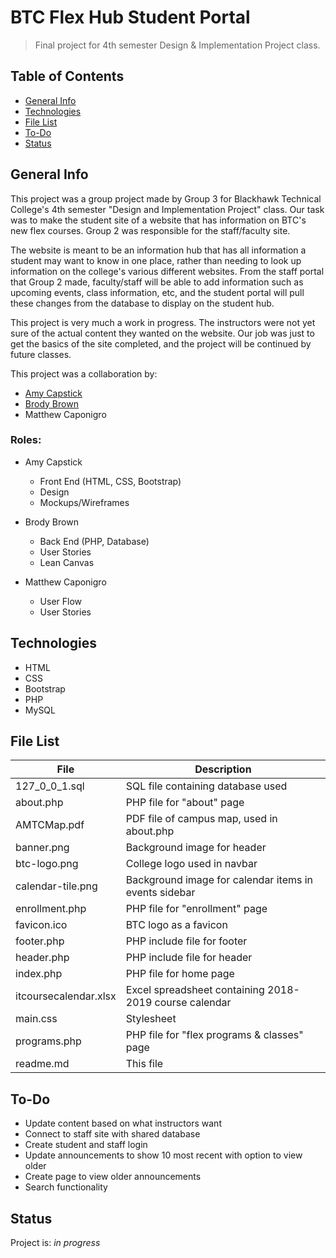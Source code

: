 # BTC Flex Hub Student Portal
> Final project for 4th semester Design & Implementation Project class.

## Table of Contents
* [General Info](#general-info)
* [Technologies](#technologies)
* [File List](#file-list)
* [To-Do](#to-do)
* [Status](#status)

## General Info
This project was a group project made by Group 3 for Blackhawk Technical College's 4th semester
"Design and Implementation Project" class. Our task was to make the student site 
of a website that has information on BTC's new flex courses. Group 2 was responsible for the
staff/faculty site.

The website is meant to be an information hub that has all information a student may want to
know in one place, rather than needing to look up information on the college's various different
websites. From the staff portal that Group 2 made, faculty/staff will be able to add information such
as upcoming events, class information, etc, and the student portal will pull these changes from the
database to display on the student hub.

This project is very much a work in progress. The instructors were not yet sure of the actual content
they wanted on the website. Our job was just to get the basics of the site completed, and the project
will be continued by future classes.

This project was a collaboration by:
* [Amy Capstick](https://github.com/amycapstick)
* [Brody Brown](https://github.com/Bbrown41)
* Matthew Caponigro

### Roles:
* Amy Capstick
    * Front End (HTML, CSS, Bootstrap) 
    * Design
    * Mockups/Wireframes

* Brody Brown
    * Back End (PHP, Database)
    * User Stories
    * Lean Canvas

* Matthew Caponigro
    * User Flow
    * User Stories

## Technologies
* HTML
* CSS
* Bootstrap
* PHP
* MySQL

## File List
| File                  | Description                                               |
| -----------           | -----------                                               |
| 127_0_0_1.sql         | SQL file containing database used                         |
| about.php             | PHP file for "about" page                                 |
| AMTCMap.pdf           | PDF file of campus map, used in about.php                 |
| banner.png            | Background image for header                               |
| btc-logo.png          | College logo used in navbar                               |
| calendar-tile.png     | Background image for calendar items in events sidebar     |
| enrollment.php        | PHP file for "enrollment" page                            |
| favicon.ico           | BTC logo as a favicon                                     |
| footer.php            | PHP include file for footer                               |
| header.php            | PHP include file for header                               |
| index.php             | PHP file for home page                                    |
| itcoursecalendar.xlsx | Excel spreadsheet containing 2018-2019 course calendar    |
| main.css              | Stylesheet                                                |
| programs.php          | PHP file for "flex programs & classes" page               |
| readme.md             | This file                                                 |

## To-Do
* Update content based on what instructors want
* Connect to staff site with shared database
* Create student and staff login
* Update announcements to show 10 most recent with option to view older
* Create page to view older announcements
* Search functionality

## Status
Project is: _in progress_
